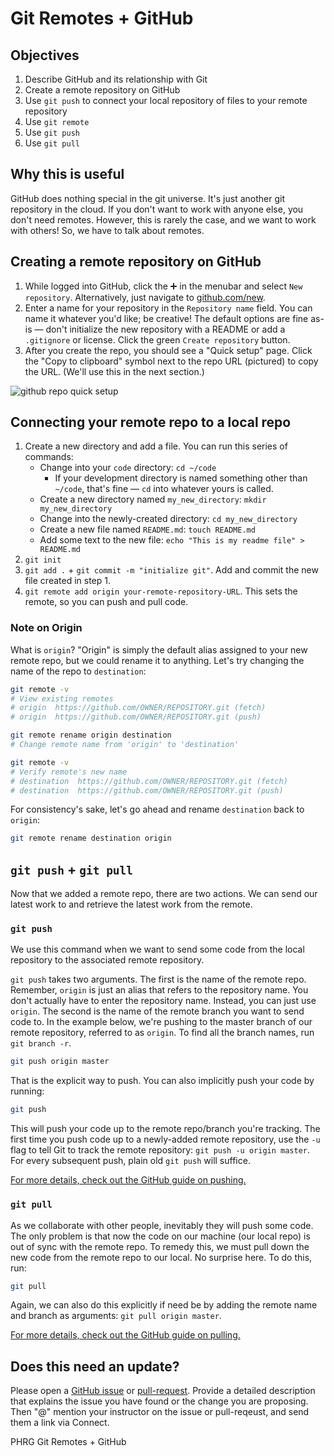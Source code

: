 # Git Remotes + GitHub

## Objectives
1. Describe GitHub and its relationship with Git
2. Create a remote repository on GitHub
3. Use `git push` to connect your local repository of files to your remote repository
4. Use `git remote`
5. Use `git push`
6. Use `git pull`

## Why this is useful
GitHub does nothing special in the git universe. It's just another git repository in the cloud. If you don't want to work with anyone else, you don't need remotes. However, this is rarely the case, and we want to work with others! So, we have to talk about remotes.

## Creating a remote repository on GitHub
1. While logged into GitHub, click the :heavy_plus_sign: in the menubar and select `New repository`. Alternatively, just navigate to [github.com/new](https://github.com/new).
2. Enter a name for your repository in the `Repository name` field. You can name it whatever you'd like; be creative! The default options are fine as-is — don't initialize the new repository with a README or add a `.gitignore` or license. Click the green `Create repository` button.
3. After you create the repo, you should see a "Quick setup" page. Click the "Copy to clipboard" symbol next to the repo URL (pictured) to copy the URL. (We'll use this in the next section.)

![github repo quick setup](https://curriculum-content.s3.amazonaws.com/web-development/enough-git-for-learn-co/github_quick_setup.png)

## Connecting your remote repo to a local repo
1. Create a new directory and add a file. You can run this series of commands:
    * Change into your `code` directory: `cd ~/code`
      - If your development directory is named something other than `~/code`, that's fine — `cd` into whatever yours is called.
    * Create a new directory named `my_new_directory`: `mkdir my_new_directory`
    * Change into the newly-created directory: `cd my_new_directory`
    * Create a new file named `README.md`: `touch README.md`
    * Add some text to the new file: `echo "This is my readme file" > README.md`
2. `git init`
3. `git add .` + `git commit -m "initialize git"`. Add and commit the new file created in step 1.
4. `git remote add origin your-remote-repository-URL`. This sets the remote, so you can push and pull code.

### Note on Origin
What is `origin`? "Origin" is simply the default alias assigned to your new remote repo, but we could rename it to anything. Let's try changing the name of the repo to `destination`:

```bash
git remote -v
# View existing remotes
# origin  https://github.com/OWNER/REPOSITORY.git (fetch)
# origin  https://github.com/OWNER/REPOSITORY.git (push)

git remote rename origin destination
# Change remote name from 'origin' to 'destination'

git remote -v
# Verify remote's new name
# destination  https://github.com/OWNER/REPOSITORY.git (fetch)
# destination  https://github.com/OWNER/REPOSITORY.git (push)
```

For consistency's sake, let's go ahead and rename `destination` back to `origin`:

```bash
git remote rename destination origin
```

## `git push` + `git pull`

Now that we added a remote repo, there are two actions. We can send our latest work to and retrieve the latest work from the remote.

### `git push`

We use this command when we want to send some code from the local repository to the associated remote repository.

`git push` takes two arguments. The first is the name of the remote repo. Remember, `origin` is just an alias that refers to the repository name. You don't actually have to enter the repository name. Instead, you can just use `origin`. The second is the name of the remote branch you want to send code to. In the example below, we're pushing to the master branch of our remote repository, referred to as `origin`. To find all the branch names, run `git branch -r`.

```bash
git push origin master
```

That is the explicit way to push. You can also implicitly push your code by running:

```bash
git push
```
This will push your code up to the remote repo/branch you're tracking. The first time you push code up to a newly-added remote repository, use the `-u` flag to tell Git to track the remote repository: `git push -u origin master`. For every subsequent push, plain old `git push` will suffice.

[For more details, check out the GitHub guide on pushing.](https://help.github.com/articles/pushing-to-a-remote/)

### `git pull`

As we collaborate with other people, inevitably they will push some code. The only problem is that now the code on our machine (our local repo) is out of sync with the remote repo. To remedy this, we must pull down the new code from the remote repo to our local. No surprise here. To do this, run:

```bash
git pull
```

Again, we can also do this explicitly if need be by adding the remote name and branch as arguments: `git pull origin master`.

[For more details, check out the GitHub guide on pulling.](https://help.github.com/articles/fetching-a-remote/)

## Does this need an update?

Please open a [GitHub issue](https://github.com/learn-co-curriculum/phrg-git-remotes-with-github-readme/issues) or [pull-request](https://github.com/learn-co-curriculum/phrg-git-remotes-with-github-readme/pulls). Provide a detailed description that explains the issue you have found or the change you are proposing. Then "@" mention your instructor on the issue or pull-reqeust, and send them a link via Connect.

<p data-visibility='hidden'>PHRG Git Remotes + GitHub</p>
